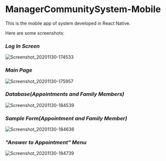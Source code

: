 # ManagerCommunitySystem-Mobile

This is the mobile app of system developed in React Native.

Here are some screenshots:

### **_Log In Screen_**
![Screenshot_20201130-174533](https://user-images.githubusercontent.com/63044445/108124812-aafe0680-70b8-11eb-92cb-732debd70388.jpg)
### **_Main Page_**
![Screenshot_20201130-175957](https://user-images.githubusercontent.com/63044445/108124814-ab969d00-70b8-11eb-8de7-81a66e77c5dc.jpg)
### **_Database(Appointments and Family Members)_**
![Screenshot_20201130-184539](https://user-images.githubusercontent.com/63044445/108124816-ac2f3380-70b8-11eb-953a-d1a9d3e5a215.jpg)
### **_Sample Form(Appointment and Family Member)_**
![Screenshot_20201130-184636](https://user-images.githubusercontent.com/63044445/108124819-adf8f700-70b8-11eb-88ce-3aa11d5ab9b6.jpg)
### **_"Answer to Appointment" Menu_**
![Screenshot_20201130-184739](https://user-images.githubusercontent.com/63044445/108124823-adf8f700-70b8-11eb-8754-510e7929b7fd.jpg)
